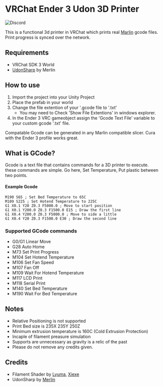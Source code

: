 # VRChat Ender 3 Udon 3D Printer

![Discord](https://img.shields.io/discord/545567251575865365?label=Discord&style=for-the-badge)

This is a functional 3d printer in VRChat which prints real [Marlin](https://marlinfw.org/docs/gcode/G000-G001.html) gcode files. Print progress is synced over the network.

## Requirements

* VRChat SDK 3 World
* [UdonSharp](https://github.com/MerlinVR/UdonSharp) by Merlin

## How to use

1) Import the project into your Unity Project
2) Place the prefab in your world
3) Change the file extention of your '.gcode file to '.txt'
    * You may need to Check 'Show File Extentions' in windows explorer.
4) In the Ender 3 VRC gameobject assign the 'Gcode Text File' variable to your custom gcode '.txt' file.


Compatable Gcode can be generated in any Marlin compatible slicer. Cura with the Ender 3 profile works great.

## What is GCode?

Gcode is a text file that contains commands for a 3D printer to execute. these commands are simple. Go here, Set Temperature, Put plastic between two points.

#### Example Gcode
```
M190 S65 ; Set Bed Temperature to 65C
M109 S225 ; Set Hotend Temperature to 225C
G1 X0.1 Y20 Z0.3 F5000.0 ; Move to start position
G1 X0.1 Y200.0 Z0.3 F1500.0 E15 ; Draw the first line
G1 X0.4 Y200.0 Z0.3 F5000.0 ; Move to side a little
G1 X0.4 Y20 Z0.3 F1500.0 E30 ; Draw the second line
```

### Supported GCode commands

* G0/G1 Linear Move
* G28 Auto Home
* M73 Set Print Progress
* M104 Set Hotend Temperature
* M106 Set Fan Speed
* M107 Fan Off
* M109 Wait For Hotend Temperature
* M117 LCD Print
* M118 Serial Print
* M140 Set Bed Temperature
* M190 Wait For Bed Temperature

## Notes

* Relative Positioning is not supported
* Print Bed size is 235X 235Y 250Z
* Minimum extrusion temperature is 160C (Cold Extrusion Protection)
* Incaple of filament preasure simulation
* Supports are unnecessary as gravity is a relic of the past
* Please do not remove any credits given.

## Credits

* Filament Shader by [Lyuma](https://github.com/lyuma), [Xiexe](https://github.com/Xiexe)
* UdonSharp by [Merlin](https://github.com/MerlinVR/UdonSharp)  
